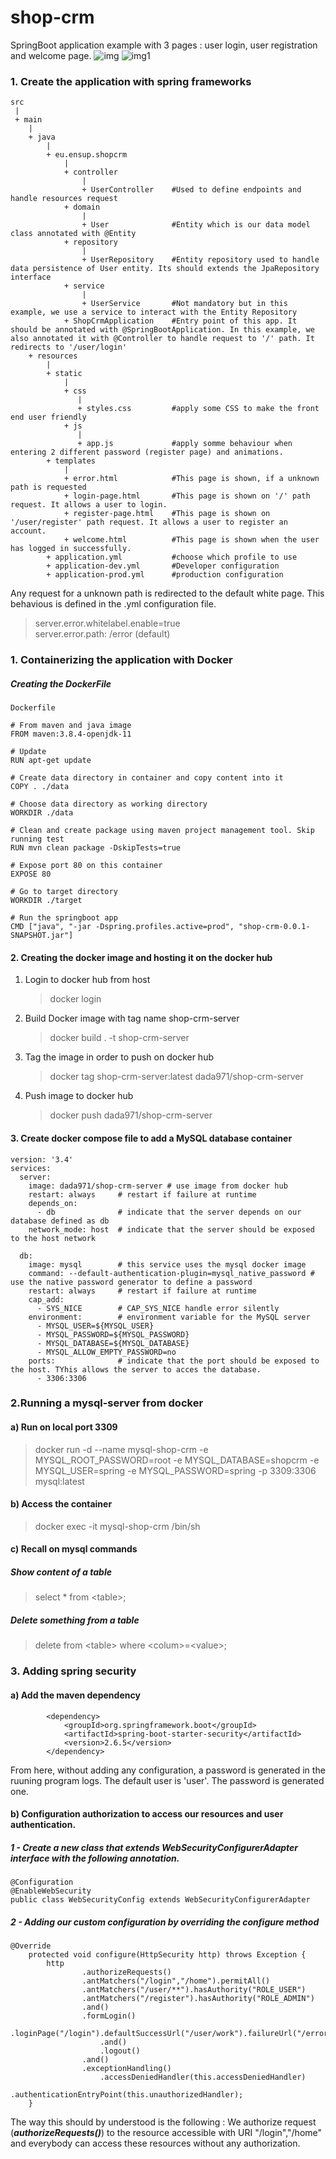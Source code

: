 # shop-crm

SpringBoot application example with 3 pages : user login, user registration and welcome page.
![img](assets/img.png)
![img1](assets/img_1.png)

### 1. Create the application with spring frameworks
```
src
 | 
 + main
    |
    + java
        |
        + eu.ensup.shopcrm
            |
            + controller
                |
                + UserController    #Used to define endpoints and handle resources request
            + domain
                |
                + User              #Entity which is our data model class annotated with @Entity
            + repository
                |
                + UserRepository    #Entity repository used to handle data persistence of User entity. Its should extends the JpaRepository interface 
            + service
                |
                + UserService       #Not mandatory but in this example, we use a service to interact with the Entity Repository 
            + ShopCrmApplication    #Entry point of this app. It should be annotated with @SpringBootApplication. In this example, we also annotated it with @Controller to handle request to '/' path. It redirects to '/user/login'
    + resources
        |
        + static
            |
            + css
               |
               + styles.css         #apply some CSS to make the front end user friendly
            + js
               |
               + app.js             #apply somme behaviour when entering 2 different password (register page) and animations.
        + templates
            |
            + error.html            #This page is shown, if a unknown path is requested
            + login-page.html       #This page is shown on '/' path request. It allows a user to login.
            + register-page.html    #This page is shown on '/user/register' path request. It allows a user to register an account.
            + welcome.html          #This page is shown when the user has logged in successfully.
        + application.yml           #choose which profile to use
        + application-dev.yml       #Developer configuration
        + application-prod.yml      #production configuration
```

Any request for a unknown path is redirected to the default white page. This behavious is defined in the .yml configuration file.
> server.error.whitelabel.enable=true <br>
> server.error.path: /error (default)

### 1. Containerizing the application with Docker
##### Creating the DockerFile
``` 
Dockerfile

# From maven and java image
FROM maven:3.8.4-openjdk-11

# Update
RUN apt-get update

# Create data directory in container and copy content into it
COPY . ./data

# Choose data directory as working directory
WORKDIR ./data

# Clean and create package using maven project management tool. Skip running test
RUN mvn clean package -DskipTests=true

# Expose port 80 on this container
EXPOSE 80

# Go to target directory
WORKDIR ./target

# Run the springboot app
CMD ["java", "-jar -Dspring.profiles.active=prod", "shop-crm-0.0.1-SNAPSHOT.jar"]
```

#### 2. Creating the docker image and hosting it on the docker hub
1) Login to docker hub from host
    > docker login

2) Build Docker image with tag name shop-crm-server
    > docker build . -t shop-crm-server

3) Tag the image in order to push on docker hub 
    > docker tag shop-crm-server:latest dada971/shop-crm-server

4) Push image to docker hub
    > docker push dada971/shop-crm-server

#### 3. Create docker compose file to add a MySQL database container
```
version: '3.4'
services:
  server:
    image: dada971/shop-crm-server # use image from docker hub
    restart: always     # restart if failure at runtime
    depends_on:
      - db              # indicate that the server depends on our database defined as db
    network_mode: host  # indicate that the server should be exposed to the host network 

  db:
    image: mysql        # this service uses the mysql docker image
    command: --default-authentication-plugin=mysql_native_password # use the native password generator to define a password
    restart: always     # restart if failure at runtime
    cap_add:
      - SYS_NICE        # CAP_SYS_NICE handle error silently
    environment:        # environment variable for the MySQL server
      - MYSQL_USER=${MYSQL_USER} 
      - MYSQL_PASSWORD=${MYSQL_PASSWORD}
      - MYSQL_DATABASE=${MYSQL_DATABASE}
      - MYSQL_ALLOW_EMPTY_PASSWORD=no
    ports:              # indicate that the port should be exposed to the host. TYhis allows the server to acces the database.
      - 3306:3306
```

### 2.Running a mysql-server from docker
#### a) Run on local port 3309
> docker run -d --name mysql-shop-crm -e MYSQL_ROOT_PASSWORD=root -e MYSQL_DATABASE=shopcrm -e MYSQL_USER=spring -e MYSQL_PASSWORD=spring -p 3309:3306 mysql:latest

#### b) Access the container 
> docker exec -it mysql-shop-crm /bin/sh

#### c) Recall on mysql commands
##### Show content of a table
> select * from \<table\>;
 
##### Delete something from a table
> delete from \<table\> where \<colum\>=\<value\>;

### 3. Adding spring security
#### a) Add the maven dependency 
```
		<dependency>
			<groupId>org.springframework.boot</groupId>
			<artifactId>spring-boot-starter-security</artifactId>
			<version>2.6.5</version>
		</dependency>
```
From here, without adding any configuration, a password is generated in the ruuning program logs.
The default user is 'user'. The password is generated one.

#### b) Configuration authorization to access our resources and user authentication.
##### 1 - Create a new class that extends WebSecurityConfigurerAdapter interface with the following annotation.
```
@Configuration
@EnableWebSecurity
public class WebSecurityConfig extends WebSecurityConfigurerAdapter
```
##### 2 - Adding our custom configuration by overriding the configure method
```
@Override
    protected void configure(HttpSecurity http) throws Exception {
        http
                .authorizeRequests()
                .antMatchers("/login","/home").permitAll()
                .antMatchers("/user/**").hasAuthority("ROLE_USER")
                .antMatchers("/register").hasAuthority("ROLE_ADMIN")
                .and()
                .formLogin()
                    .loginPage("/login").defaultSuccessUrl("/user/work").failureUrl("/error")
                    .and()
                    .logout()
                .and()
                .exceptionHandling()
                    .accessDeniedHandler(this.accessDeniedHandler)
                    .authenticationEntryPoint(this.unauthorizedHandler);
    }
```
 The way this should by understood is the following :
 We authorize request (***authorizeRequests()***) to the resource accessible with URI "/login","/home" and everybody can access these resources without any authorization.
 
 
 
